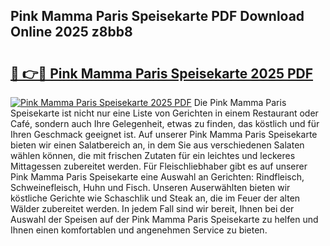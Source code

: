 ## Pink Mamma Paris Speisekarte PDF Download Online 2025 z8bb8

# <h2><a href="http://gcacuh6.nevu.top/?p=Pink+Mamma+Paris+Speisekarte">🔗 👉🔴 Pink Mamma Paris Speisekarte 2025 PDF</a></h2>

[![Pink Mamma Paris Speisekarte 2025 PDF](https://i.imgur.com/dBaPXMq.png)](http://gcacuh6.nevu.top/?p=Pink+Mamma+Paris+Speisekarte)
Die Pink Mamma Paris Speisekarte ist nicht nur eine Liste von Gerichten in einem Restaurant oder Café, sondern auch Ihre Gelegenheit, etwas zu finden, das köstlich und für Ihren Geschmack geeignet ist. Auf unserer Pink Mamma Paris Speisekarte bieten wir einen Salatbereich an, in dem Sie aus verschiedenen Salaten wählen können, die mit frischen Zutaten für ein leichtes und leckeres Mittagessen zubereitet werden. Für Fleischliebhaber gibt es auf unserer Pink Mamma Paris Speisekarte eine Auswahl an Gerichten: Rindfleisch, Schweinefleisch, Huhn und Fisch. Unseren Auserwählten bieten wir köstliche Gerichte wie Schaschlik und Steak an, die im Feuer der alten Wälder zubereitet werden. In jedem Fall sind wir bereit, Ihnen bei der Auswahl der Speisen auf der Pink Mamma Paris Speisekarte zu helfen und Ihnen einen komfortablen und angenehmen Service zu bieten.
